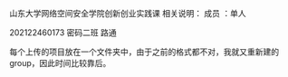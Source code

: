 山东大学网络空间安全学院创新创业实践课
相关说明：
成员 ：单人

202122460173  密码二班 路通

每个上传的项目放在一个文件夹中，由于之前的格式都不对，我就又重新建的group，因此时间比较靠后。
